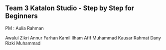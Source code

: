 ## Team 3  Katalon Studio - Step by Step for Beginners

PM : Aulia Rahman

Awalul Zikri Annur
Farhan Kamil
Ilham Afif
Muhammad Kausar
Rahmat Dany Rizki
Muhammad

<!--

**Detail section:**
4. Create and run test suite
7. Jenkins and commandline execution 
11. Mobile Testing 
14. BDD | CUCUMBER  
-->
